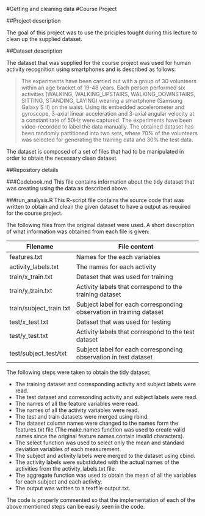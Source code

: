 #Getting and cleaning data
#Course Project

##Project description

The goal of this project was to use the priciples tought during this lecture to clean up the supplied dataset.

##Dataset description

The dataset that was supplied for the course project was used for human activity recognition using smartphones and is described as follows:

>The experiments have been carried out with a group of 30 volunteers within an age bracket of 19-48 years. Each person performed six activities (WALKING, WALKING_UPSTAIRS, WALKING_DOWNSTAIRS, SITTING, STANDING, LAYING) wearing a smartphone (Samsung Galaxy S II) on the waist. Using its embedded accelerometer and gyroscope, 3-axial linear acceleration and 3-axial angular velocity at a constant rate of 50Hz were captured. The experiments have been video-recorded to label the data manually. The obtained dataset has been randomly partitioned into two sets, where 70% of the volunteers was selected for generating the training data and 30% the test data.

The dataset is composed of a set of files that had to be manipulated in order to obtain the necessary clean dataset.

##Repository details

###Codebook.md
This file contains information about the tidy dataset that was creating using the data as described above. 

###run_analysis.R
This R-script file contains the source code that was written to obtain and clean the given dataset to have a output as required for the course project.

The following files from the original dataset were used. A short description of what information was obtained from each file is given:

 Filename | File content
----------|--------------
features.txt|Names for the each variables
activity_labels.txt|The names for each activity
train/x_train.txt|Dataset that was used for training
train/y_train.txt|Activity labels that correspond to the training dataset
train/subject_train.txt|Subject label for each corresponding observation in training dataset
test/x_test.txt|Dataset that was used for testing
test/y_test.txt|Activity labels that correspond to the test dataset
test/subject_test/txt|Subject label for each corresponding observation in test dataset

The following steps were taken to obtain the tidy dataset:
* The training dataset and corresponding activity and subject labels were read.
* The test dataset and corresonding activity and subject labels were read.
* The names of all the feature variables were read.
* The names of all the activity variables were read.
* The test and train datasets were merged using rbind.
* The dataset column names were changed to the names form the features.txt file (The make.names function was used to create valid names since the original feature names contain invalid characters).
* The select function was used to select only the mean and standard deviation variables of each measurement.
* The subject and activity labels were merged to the dataset using cbind.
* The activity labels were substiduted with the actual names of the activities from the activity_labels.txt file.
* The aggregate function was used to obtain the mean of all the variables for each subject and each activity.
* The output was written to a textfile output.txt.

The code is properly commented so that the implementation of each of the above mentioned steps can be easily seen in the code.

